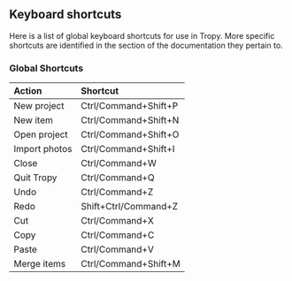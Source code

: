 ## Keyboard shortcuts

Here is a list of global keyboard shortcuts for use in Tropy. More specific shortcuts are identified in the section of the documentation they pertain to.

### Global Shortcuts

| Action | Shortcut |
| :--- | :--- |
| New project | Ctrl/Command+Shift+P |
| New item | Ctrl/Command+Shift+N |
| Open project | Ctrl/Command+Shift+O |
| Import photos | Ctrl/Command+Shift+I |
| Close | Ctrl/Command+W |
| Quit Tropy | Ctrl/Command+Q |
| Undo | Ctrl/Command+Z |
| Redo | Shift+Ctrl/Command+Z |
| Cut | Ctrl/Command+X |
| Copy | Ctrl/Command+C |
| Paste | Ctrl/Command+V |
| Merge items | Ctrl/Command+Shift+M |




